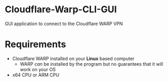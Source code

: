 # Cloudflare-Warp-CLI-GUI
GUI application to connect to the Cloudflare WARP VPN


# Requirements
 - Cloudflare WARP installed on your **Linux** based computer
    - WARP *can* be installed by the program but no guarantees that it will work on your OS
 - x64 CPU or ARM CPU
